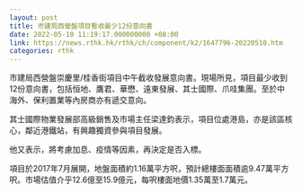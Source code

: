 ```yaml
---
layout: post
title: 市建局西營盤項目暫收最少12份意向書
date: 2022-05-10 11:19:17.000000000 +08:00
link: https://news.rthk.hk/rthk/ch/component/k2/1647796-20220510.htm
categories: rthk
---
```


市建局西營盤崇慶里/桂香街項目中午截收發展意向書。現場所見，項目最少收到12份意向書，包括恒地、鷹君、華懋、遠東發展、其士國際、爪哇集團。至於中海外、保利置業等內房商亦有遞交意向。

其士國際物業發展部高級銷售及市場主任梁達鈞表示，項目位處港島，亦是該區核心，鄰近港鐵站，有興趣獨資參與項目發展。

他又表示，將考慮加息、疫情等因素，再決定是否入標。

項目於2017年7月展開，地盤面積約1.16萬平方呎，預計總樓面面積逾9.47萬平方呎。市場估值介乎12.6億至15.9億元，每呎樓面地價1.35萬至1.7萬元。
